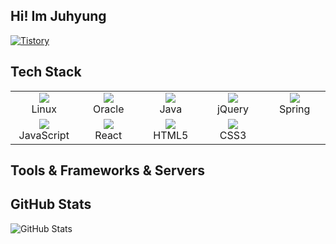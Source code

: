 

## Hi! Im Juhyung


[![Tistory](https://img.shields.io/badge/Tistory-Blog-blue)](YOUR_TISTORY_LINK)

## Tech Stack

<table>
  <tr>
    <td align="center" width="96">
      <img src="https://img.shields.io/badge/Linux-FCC624?style=flat-square&logo=linux&logoColor=black" /><br>Linux
    </td>
    <td align="center" width="96">
      <img src="https://img.shields.io/badge/Oracle-F80000?style=flat-square&logo=oracle&logoColor=white" /><br>Oracle
    </td>
    <td align="center" width="96">
      <img src="https://img.shields.io/badge/Java-007396?style=flat-square&logo=java&logoColor=white" /><br>Java
    </td>
    <td align="center" width="96">
      <img src="https://img.shields.io/badge/jQuery-0769AD?style=flat-square&logo=jquery&logoColor=white" /><br>jQuery
    </td>
    <td align="center" width="96">
      <img src="https://img.shields.io/badge/Spring-6DB33F?style=flat-square&logo=spring&logoColor=white" /><br>Spring
    </td>
  </tr>
  <tr>
    <td align="center" width="96">
      <img src="https://img.shields.io/badge/JavaScript-F7DF1E?style=flat-square&logo=javascript&logoColor=black" /><br>JavaScript
    </td>
    <td align="center" width="96">
      <img src="https://img.shields.io/badge/React-20232A?style=flat-square&logo=react&logoColor=61DAFB" /><br>React
    </td>
    <td align="center" width="96">
      <img src="https://img.shields.io/badge/HTML5-E34F26?style=flat-square&logo=html5&logoColor=white" /><br>HTML5
    </td>
    <td align="center" width="96">
      <img src="https://img.shields.io/badge/CSS3-1572B6?style=flat-square&logo=css3&logoColor=white" /><br>CSS3
    </td>
  </tr>
</table>

## Tools & Frameworks & Servers
<!-- Similar table as above for Tools & Frameworks & Servers -->




## GitHub Stats

![GitHub Stats](https://github-readme-stats.vercel.app/api?username=yourusername&show_icons=true)

